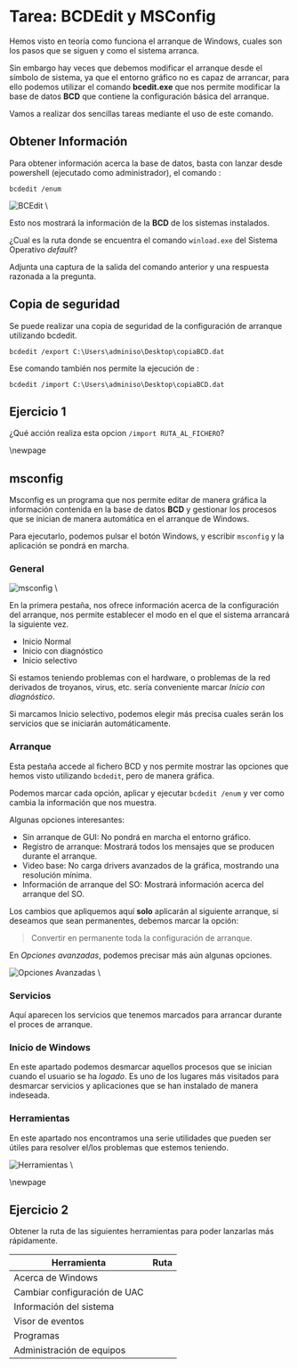 
# Tarea: BCDEdit  y MSConfig

Hemos visto en teoría como funciona el arranque de Windows, cuales son los pasos que se siguen y como el sistema arranca. 

Sin embargo hay veces que debemos modificar el arranque desde el símbolo de sistema, ya que el entorno gráfico no es capaz de arrancar, para ello podemos utilizar el comando **bcedit.exe** que nos permite modificar la base de datos **BCD** que contiene la configuración básica del arranque.

Vamos a realizar dos sencillas tareas mediante el uso de este comando.

## Obtener Información

Para obtener información acerca la base de datos, basta con lanzar desde powershell (ejecutado como administrador), el comando :

``` shell
bcdedit /enum
```

![BCEdit](BCDEdit/bcdedit_enum.png)
\ 

Esto nos mostrará la información de la **BCD** de los sistemas instalados.

¿Cual es la ruta donde se encuentra el comando `winload.exe` del Sistema Operativo *default*?

Adjunta una captura de la salida del comando anterior y una respuesta razonada a la pregunta.

## Copia de seguridad

Se puede realizar una copia de seguridad de la configuración de arranque utilizando bcdedit.

``` shell
bcdedit /export C:\Users\adminiso\Desktop\copiaBCD.dat
```

Ese comando también nos permite la ejecución de :

``` shell
bcdedit /import C:\Users\adminiso\Desktop\copiaBCD.dat
```

## Ejercicio 1

¿Qué acción realiza esta opcion `/import RUTA_AL_FICHERO`?

\newpage 

## msconfig 

Msconfig es un programa que nos permite editar de manera gráfica la información contenida en la base de datos **BCD** y gestionar los procesos que se inician de manera automática en el arranque de Windows.

Para ejecutarlo, podemos pulsar el botón Windows, y escribir `msconfig` y la aplicación se pondrá en marcha.

### General

![msconfig](BCDEdit/bcdedit_215209.png)
\ 

En la primera pestaña, nos ofrece información acerca de la configuración del arranque, nos permite establecer el modo en el que el sistema arrancará la siguiente vez.

* Inicio Normal
* Inicio con diagnóstico
* Inicio selectivo 

Si estamos teniendo problemas con el hardware, o problemas de la red derivados de troyanos, virus, etc. sería conveniente marcar *Inicio con diagnóstico*.

Si marcamos Inicio selectivo, podemos elegir más precisa cuales serán los servicios que se iniciarán automáticamente.

### Arranque

Esta pestaña accede al fichero BCD y nos permite mostrar las opciones que hemos visto utilizando `bcdedit`, pero de manera gráfica.

Podemos marcar cada opción, aplicar y ejecutar `bcdedit /enum` y ver como cambia la información que nos muestra.

Algunas opciones interesantes:

* Sin arranque de GUI: No pondrá en marcha el entorno gráfico.
* Registro de arranque: Mostrará todos los mensajes que se producen durante el arranque.
* Video base: No carga drivers avanzados de la gráfica, mostrando una resolución mínima.
* Información de arranque del SO: Mostrará información acerca del arranque del SO.

Los cambios que apliquemos aquí **solo** aplicarán al siguiente arranque, si deseamos que sean permanentes, debemos marcar la opción:

> Convertir en permanente toda la configuración de arranque.

En *Opciones avanzadas*, podemos precisar más aún algunas opciones.

![Opciones Avanzadas](BCDEdit/bcdedit_215246.png)
\ 

### Servicios

Aquí aparecen los servicios que tenemos marcados para arrancar durante el proces de arranque.

### Inicio de Windows

En este apartado podemos desmarcar aquellos procesos que se inician cuando el usuario se ha *logado*. Es uno de los lugares más visitados para desmarcar servicios y aplicaciones que se han instalado de manera indeseada.

### Herramientas

En este apartado nos encontramos una serie utilidades que pueden ser útiles para resolver el/los problemas que estemos teniendo.

![Herramientas](BCDEdit/bcdedit_215330.png)
\

\newpage

## Ejercicio 2

Obtener la ruta de las siguientes herramientas para poder lanzarlas más rápidamente.

| Herramienta                  | Ruta |
| ------------                 | ---- |
| Acerca de Windows            |      |
| Cambiar configuración de UAC |      |
| Información del sistema      |      |
| Visor de eventos             |      |
| Programas                    |      |
| Administración de equipos    |      |

